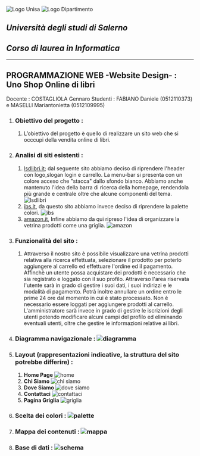![Logo Unisa](/img-readme/logouni.png "Logo Unisa")
![Logo Dipartimento](/img-readme/logo.png "Logo Dipartimento")
## *Università degli studi di Salerno*
## *Corso di laurea in Informatica*
* * *
## **PROGRAMMAZIONE WEB** -Website Design- : **Uno Shop Online di libri**
Docente : COSTAGLIOLA Gennaro
Studenti : FABIANO Daniele (0512110373) e MASELLI Mariantonietta (0512109995)

1. ### Obiettivo del progetto :
    1. L’obiettivo del progetto è quello di realizzare un sito web che si occcupi della vendita online di libri.
2. ### Analisi di siti esistenti :
    1. [lsdlibri.it](https://www.lsdlibri.it/); dal seguente sito abbiamo deciso di riprendere l'header con logo,slogan login e carrello. La menu-bar si presenta con un colore acceso che "stacca" dallo sfondo bianco. Abbiamo anche mantenuto l'idea della barra di ricerca della homepage, rendendola più grande e centrale oltre che alcune componenti del tema. ![lsdlibri](/img-readme/lsdscreen.png "screen lsdlibir")
    2. [ibs.it](https://www.ibs.it/), da questo sito abbiamo invece deciso di riprendere la palette colori. ![ibs](/img-readme/ibsscreen.png "screen ibs")
    3. [amazon.it](https://www.amazon.it/), Infine abbiamo da qui ripreso l'idea di organizzare la vetrina prodotti come una griglia. ![amazon](/img-readme/amazonscreen.png "screen Amazon")

3. ### Funzionalità del sito :
    1. Attraverso il nostro sito è possibile visualizzare una vetrina prodotti relativa alla ricerca effettuata, selezionare il prodotto per poterlo aggiungere al carrello ed effettuare l'ordine ed il pagamento. Affinchè un utente possa acquistare dei prodotti è necessario che sia registrato e loggato con il suo profilo. Attraverso l'area riservata l'utente sarà in grado di gestire i suoi dati, i suoi indirizzi e le modalità di pagamento. Potrà inoltre annullare un ordine entro le prime 24 ore dal momento in cui è stato processato. Non è necessario essere loggati per aggiungere prodotti al carrello. L'amministratore sarà invece in grado di gestire le iscrizioni degli utenti potendo modificare alcuni campi del profilo ed eliminando eventuali utenti, oltre che gestire le informazioni relative ai libri.

4. ### Diagramma navigazionale : ![diagramma](/img-readme/diagramma.png "Diagramma")
5. ### Layout (rappresentazioni indicative, la struttura del sito potrebbe differire) :
    1. **Home Page** ![home](/img-readme/home.png "Home")
    2. **Chi Siamo** ![chi siamo](/img-readme/chisiamo.png "Chi siamo")
    3. **Dove Siamo** ![dove siamo](/img-readme/dovesiamo.png "Dove siamo")
    4. **Contattaci** ![contattaci](/img-readme/contatti.png "Contattaci")
    5. **Pagina Griglia** ![griglia](/img-readme/griglia.png "Griglia")
6. ### Scelta dei colori : ![palette](/img-readme/palette.png "Palette")
7. ### Mappa dei contenuti : ![mappa](/img-readme/mappa.png "Mappa")
8. ### Base di dati : ![schema](/img-readme/schema.png "Schema")